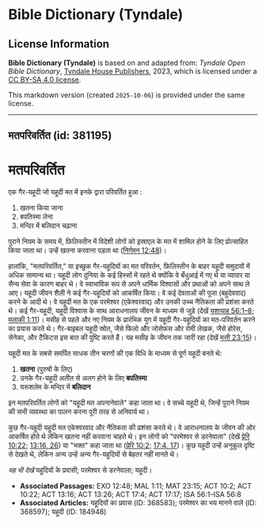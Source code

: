 # Bible Dictionary (Tyndale)

## License Information

**Bible Dictionary (Tyndale)** is based on and adapted from: _Tyndale Open Bible Dictionary_, [Tyndale House Publishers](https://tyndaleopenresources.com/), 2023, which is licensed under a [CC BY-SA 4.0 license](https://creativecommons.org/licenses/by-sa/4.0/legalcode.en).

This markdown version (created `2025-10-06`) is provided under the same license.



--------------------------------

## मतपरिवर्तित (id: 381195)

मतपरिवर्तित
===========

एक गैर\-यहूदी जो यहूदी मत में इनके द्वारा परिवर्तित हुआ :

1. खतना किया जाना
2. बपतिस्मा लेना
3. मन्दिर में बलिदान चढ़ाना

पुराने नियम के समय में, फ़िलिस्तीन में विदेशी लोगों को इस्राएल के मत में शामिल होने के लिए प्रोत्साहित किया जाता था। उन्हें खतना करवाना पड़ता था ([निर्गमन 12:48](https://ref.ly/Exod12:48))।

हालांकि, "मतपरिवर्तित," या इच्छुक गैर\-यहूदियों का मत परिवर्तन, फ़िलिस्तीन के बाहर यहूदी समुदायों में अधिक सामान्य था। यहूदी लोग दुनिया के कई हिस्सों में रहते थे क्योंकि वे बँधुआई में गए थे या व्यापार या सैन्य सेवा के कारण बाहर थे। वे स्वाभाविक रूप से अपने धार्मिक विश्वासों और प्रथाओं को अपने साथ ले आए। यहूदी जीवन शैली ने कई गैर\-यहूदियों को आकर्षित किया। वे कई देवताओं की पूजा (बहुदेववाद) करने के आदी थे। वे यहूदी मत के एक परमेश्वर (एकेश्वरवाद) और उनकी उच्च नैतिकता की प्रशंसा करते थे। कई गैर\-यहूदी, यहूदी विश्वास के साथ आराधनालय जीवन के माध्यम से जुड़े (देखें [यशायाह 56:1–8](https://ref.ly/Isa56:1-Isa56:8); [मलाकी 1:11](https://ref.ly/Mal1:11))। मसीह से पहले और नए नियम के प्रारंभिक युग में यहूदी गैर\-यहूदियों का मत\-परिवर्तन करने का प्रयास करते थे। गैर\-बाइबल यहूदी स्रोत, जैसे फिलो और जोसेफस और रोमी लेखक, जैसे होरेस, सेनेका, और टैकिटस इस बात की पुष्टि करते हैं। यह मसीह के जीवन तक जारी रहा (देखें [मत्ती 23:15](https://ref.ly/Matt23:15))।

यहूदी मत के सबसे समर्पित साधक तीन चरणों की एक विधि के माध्यम से पूर्ण यहूदी बनते थे:

1. **खतना** (पुरुषों के लिए)
2. उनके गैर\-यहूदी अतीत से अलग होने के लिए **बपतिस्मा**
3. यरूशलेम के मन्दिर में **बलिदान**

इन मतपरिवर्तित लोगों को "यहूदी मत अपनानेवाले" कहा जाता था। वे सच्चे यहूदी थे, जिन्हें पुराने नियम की सभी व्यवस्था का पालन करना पूरी तरह से अनिवार्य था।

कुछ गैर\-यहूदी यहूदी मत एकेश्वरवाद और नैतिकता की प्रशंसा करते थे। वे आराधनालय के जीवन की ओर आकर्षित होते थे लेकिन खतना नहीं करवाना चाहते थे। इन लोगों को "परमेश्वर से डरनेवाला" (देखें [प्रेरि 10:22](https://ref.ly/Acts10:22); [13:16, 26](https://ref.ly/Acts13:16)) या "भक्त" कहा जाता था ([प्रेरि 10:2](https://ref.ly/Acts10:2); [17:4, 17](https://ref.ly/Acts17:4))। कुछ यहूदी उन्हें अनुकूल दृष्टि से देखते थे, लेकिन अन्य उन्हें अन्य गैर\-यहूदियों से बेहतर नहीं मानते थे।

*यह भी देखें* यहूदियों के प्रवासी; परमेश्वर से डरनेवाला; यहूदी।

* **Associated Passages:** EXO 12:48; MAL 1:11; MAT 23:15; ACT 10:2; ACT 10:22; ACT 13:16; ACT 13:26; ACT 17:4; ACT 17:17; ISA 56:1–ISA 56:8
* **Associated Articles:** यहूदियों का प्रवास (ID: 368583); परमेश्वर का भय मानने वाले (ID: 368597); यहूदी (ID: 184948)

